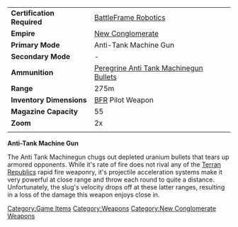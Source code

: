 |                            |                                                                                                   |
| -------------------------- | ------------------------------------------------------------------------------------------------- |
| **Certification Required** | [BattleFrame Robotics](../vehicles/BattleFrame_Robotics.md)                                       |
| **Empire**                 | [New Conglomerate](../etc/New_Conglomerate.md)                                                    |
| **Primary Mode**           | Anti-Tank Machine Gun                                                                             |
| **Secondary Mode**         | \-                                                                                                |
| **Ammunition**             | [Peregrine Anti Tank Machinegun Bullets](../ammunition/Peregrine_Anti_Tank_Machinegun_Bullets.md) |
| **Range**                  | 275m                                                                                              |
| **Inventory Dimensions**   | [BFR](../vehicles/BattleFrame_Robotics.md) Pilot Weapon                                           |
| **Magazine Capacity**      | 55                                                                                                |
| **Zoom**                   | 2x                                                                                                |
|                            |                                                                                                   |

**Anti-Tank Machine Gun**

The Anti Tank Machinegun chugs out depleted uranium bullets that tears
up armored opponents. While it's rate of fire does not rival any of the
[Terran Republics](../etc/Terran_Republic.md) rapid fire weaponry, it's
projectile acceleration systems make it very powerful at close range and
throw each round to quite a distance. Unfortunately, the slug's velocity
drops off at these latter ranges, resulting in a loss of the damage this
weapon enjoys close in.

[Category:Game Items](../Category:Game_Items.md)
[Category:Weapons](../Category:Weapons.md) [Category:New
Conglomerate Weapons](../Category:New_Conglomerate_Weapons.md)
